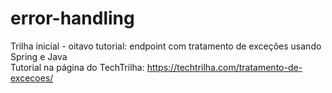 # error-handling
Trilha inicial - oitavo tutorial: endpoint com tratamento de exceções usando Spring e Java <br>
Tutorial na página do TechTrilha: https://techtrilha.com/tratamento-de-excecoes/
